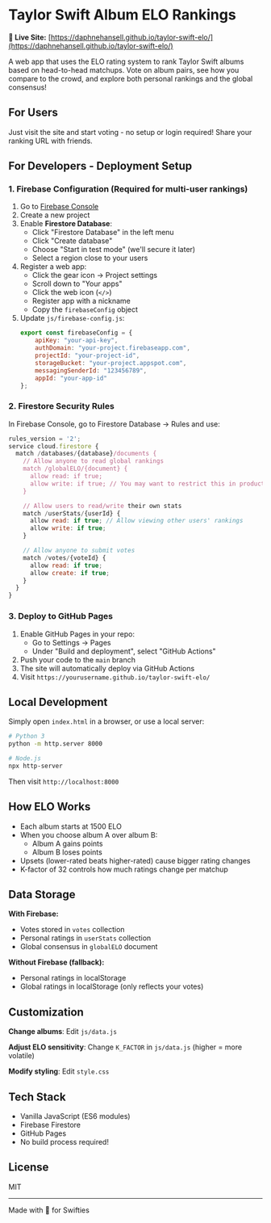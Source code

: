 # Taylor Swift Album ELO Rankings

**🔗 Live Site:** [https://daphnehansell.github.io/taylor-swift-elo/](https://daphnehansell.github.io/taylor-swift-elo/)

A web app that uses the ELO rating system to rank Taylor Swift albums based on head-to-head matchups. Vote on album pairs, see how you compare to the crowd, and explore both personal rankings and the global consensus!

## For Users

Just visit the site and start voting - no setup or login required! Share your ranking URL with friends.

## For Developers - Deployment Setup

### 1. Firebase Configuration (Required for multi-user rankings)

1. Go to [Firebase Console](https://console.firebase.google.com/)
2. Create a new project
3. Enable **Firestore Database**:
   - Click "Firestore Database" in the left menu
   - Click "Create database"
   - Choose "Start in test mode" (we'll secure it later)
   - Select a region close to your users
4. Register a web app:
   - Click the gear icon → Project settings
   - Scroll down to "Your apps"
   - Click the web icon (`</>`)
   - Register app with a nickname
   - Copy the `firebaseConfig` object
5. Update `js/firebase-config.js`:
   ```javascript
   export const firebaseConfig = {
       apiKey: "your-api-key",
       authDomain: "your-project.firebaseapp.com",
       projectId: "your-project-id",
       storageBucket: "your-project.appspot.com",
       messagingSenderId: "123456789",
       appId: "your-app-id"
   };
   ```

### 2. Firestore Security Rules

In Firebase Console, go to Firestore Database → Rules and use:

```javascript
rules_version = '2';
service cloud.firestore {
  match /databases/{database}/documents {
    // Allow anyone to read global rankings
    match /globalELO/{document} {
      allow read: if true;
      allow write: if true; // You may want to restrict this in production
    }

    // Allow users to read/write their own stats
    match /userStats/{userId} {
      allow read: if true; // Allow viewing other users' rankings
      allow write: if true;
    }

    // Allow anyone to submit votes
    match /votes/{voteId} {
      allow read: if true;
      allow create: if true;
    }
  }
}
```

### 3. Deploy to GitHub Pages

1. Enable GitHub Pages in your repo:
   - Go to Settings → Pages
   - Under "Build and deployment", select "GitHub Actions"
2. Push your code to the `main` branch
3. The site will automatically deploy via GitHub Actions
4. Visit `https://yourusername.github.io/taylor-swift-elo/`

## Local Development

Simply open `index.html` in a browser, or use a local server:

```bash
# Python 3
python -m http.server 8000

# Node.js
npx http-server
```

Then visit `http://localhost:8000`

## How ELO Works

- Each album starts at 1500 ELO
- When you choose album A over album B:
  - Album A gains points
  - Album B loses points
- Upsets (lower-rated beats higher-rated) cause bigger rating changes
- K-factor of 32 controls how much ratings change per matchup

## Data Storage

**With Firebase:**
- Votes stored in `votes` collection
- Personal ratings in `userStats` collection
- Global consensus in `globalELO` document

**Without Firebase (fallback):**
- Personal ratings in localStorage
- Global ratings in localStorage (only reflects your votes)

## Customization

**Change albums**: Edit `js/data.js`

**Adjust ELO sensitivity**: Change `K_FACTOR` in `js/data.js` (higher = more volatile)

**Modify styling**: Edit `style.css`

## Tech Stack

- Vanilla JavaScript (ES6 modules)
- Firebase Firestore
- GitHub Pages
- No build process required!

## License

MIT

---

Made with 💜 for Swifties
